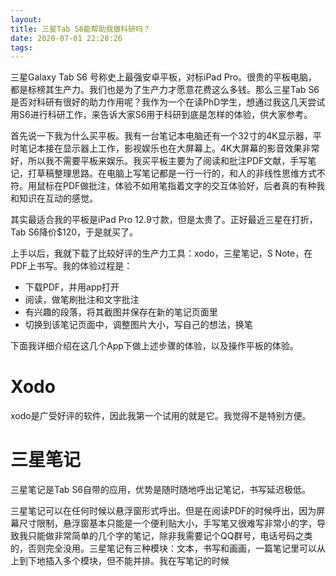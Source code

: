 ```yaml
---
layout: 
title: 三星Tab S6能帮助我做科研吗？
date: 2020-07-01 22:28:26
tags:
---
```


三星Galaxy Tab S6 号称史上最强安卓平板，对标iPad Pro。很贵的平板电脑，都是标榜其生产力。我们也是为了生产力才愿意花费这么多钱。那么三星Tab S6是否对科研有很好的助力作用呢？我作为一个在读PhD学生，想通过我这几天尝试用S6进行科研工作，来告诉大家S6用于科研到底是怎样的体验，供大家参考。

首先说一下我为什么买平板。我有一台笔记本电脑还有一个32寸的4K显示器，平时笔记本接在显示器上工作，影视娱乐也在大屏幕上。4K大屏幕的影音效果非常好，所以我不需要平板来娱乐。我买平板主要为了阅读和批注PDF文献，手写笔记，打草稿整理思路。在电脑上写笔记都是一行一行的，和人的非线性思维方式不符。用鼠标在PDF做批注，体验不如用笔指着文字的交互体验好，后者真的有种我和知识在互动的感觉。

其实最适合我的平板是iPad Pro 12.9寸款，但是太贵了。正好最近三星在打折，Tab S6降价$120，于是就买了。

上手以后，我就下载了比较好评的生产力工具：xodo，三星笔记，S Note，在PDF上书写。我的体验过程是：

- 下载PDF，并用app打开
- 阅读，做笔刷批注和文字批注
- 有兴趣的段落，将其截图并保存在新的笔记页面里
- 切换到该笔记页面中，调整图片大小，写自己的想法，换笔

下面我详细介绍在这几个App下做上述步骤的体验，以及操作平板的体验。

# Xodo

xodo是广受好评的软件，因此我第一个试用的就是它。我觉得不是特别方便。

# 三星笔记

三星笔记是Tab S6自带的应用，优势是随时随地呼出记笔记，书写延迟极低。

三星笔记可以在任何时候以悬浮窗形式呼出。但是在阅读PDF的时候呼出，因为屏幕尺寸限制，悬浮窗基本只能是一个便利贴大小，手写笔又很难写非常小的字，导致我只能做非常简单的几个字的笔记，除非我需要记个QQ群号，电话号码之类的，否则完全没用。三星笔记有三种模块：文本，书写和画画，一篇笔记里可以从上到下地插入多个模块，但不能并排。我在写笔记的时候